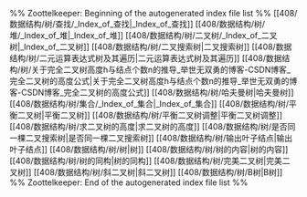 %% Zoottelkeeper: Beginning of the autogenerated index file list  %%
 [[408/数据结构/树/查找/_Index_of_查找|_Index_of_查找]]
 [[408/数据结构/树/堆/_Index_of_堆|_Index_of_堆]]
 [[408/数据结构/树/二叉树/_Index_of_二叉树|_Index_of_二叉树]]
 [[408/数据结构/树/二叉搜索树|二叉搜索树]]
 [[408/数据结构/树/二元运算表达式树及其遍历|二元运算表达式树及其遍历]]
 [[408/数据结构/树/关于完全二叉树高度h与结点个数n的推导_举世无双勇的博客-CSDN博客_完全二叉树的高度公式|关于完全二叉树高度h与结点个数n的推导_举世无双勇的博客-CSDN博客_完全二叉树的高度公式]]
 [[408/数据结构/树/哈夫曼树|哈夫曼树]]
 [[408/数据结构/树/集合/_Index_of_集合|_Index_of_集合]]
 [[408/数据结构/树/平衡二叉树|平衡二叉树]]
 [[408/数据结构/树/平衡二叉树调整|平衡二叉树调整]]
 [[408/数据结构/树/求二叉树的高度|求二叉树的高度]]
 [[408/数据结构/树/是否同一棵二叉搜索树|是否同一棵二叉搜索树]]
 [[408/数据结构/树/输出叶子结点|输出叶子结点]]
 [[408/数据结构/树/树|树]]
 [[408/数据结构/树/树的内容|树的内容]]
 [[408/数据结构/树/树的同构|树的同构]]
 [[408/数据结构/树/完美二叉树|完美二叉树]]
 [[408/数据结构/树/斜二叉树|斜二叉树]]
 [[408/数据结构/树/B树|B树]]
%% Zoottelkeeper: End of the autogenerated index file list  %%
